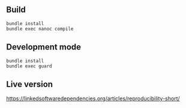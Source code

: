 ## Build
```
bundle install
bundle exec nanoc compile
```

## Development mode
```
bundle install
bundle exec guard
```

## Live version
https://linkedsoftwaredependencies.org/articles/reproducibility-short/

